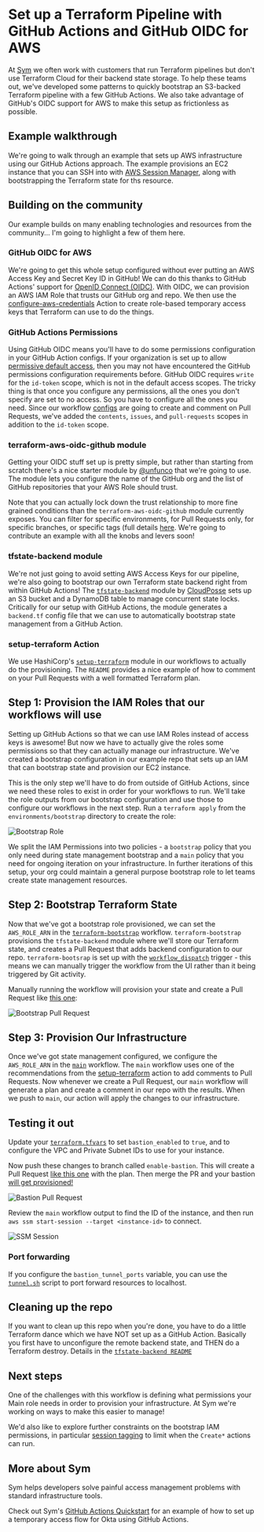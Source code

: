 # Set up a Terraform Pipeline with GitHub Actions and GitHub OIDC for AWS

At [Sym](https://www.symops.com) we often work with customers that run Terraform pipelines but don't use Terraform Cloud for their backend state storage. To help these teams out, we've developed some patterns to quickly bootstrap an S3-backed Terraform pipeline with a few GitHub Actions. We also take advantage of GitHub's OIDC support for AWS to make this setup as frictionless as possible.

## Example walkthrough

We're going to walk through an example that sets up AWS infrastructure using our GitHub Actions approach. The example provisions an EC2 instance that you can SSH into with [AWS Session Manager](https://docs.aws.amazon.com/systems-manager/latest/userguide/session-manager.html), along with bootstrapping the Terraform state for ths resource.

## Building on the community

Our example builds on many enabling technologies and resources from the community... I'm going to highlight a few of them here.

### GitHub OIDC for AWS

We're going to get this whole setup configured without ever putting an AWS Access Key and Secret Key ID in GitHub! We can do this thanks to GitHub Actions' support for [OpenID Connect (OIDC)](https://docs.github.com/en/actions/deployment/security-hardening-your-deployments/configuring-openid-connect-in-cloud-providers). With OIDC, we can provision an AWS IAM Role that trusts our GitHub org and repo. We then use the [configure-aws-credentials](https://github.com/aws-actions/configure-aws-credentials) Action to create role-based temporary access keys that Terraform can use to do the things.

### GitHub Actions Permissions

Using GitHub OIDC means you'll have to do some permissions configuration in your GitHub Action configs. If your organization is set up to allow [permissive default access](https://docs.github.com/en/github-ae@latest/actions/security-guides/automatic-token-authentication#permissions-for-the-github_token), then you may not have encountered the GitHub permissions configuration requirements before. GitHub OIDC requires `write` for the `id-token` scope, which is not in the default access scopes. The tricky thing is that once you configure any permissions, all the ones you don't specify are set to no access. So you have to configure all the ones you need. Since our workflow [configs](.github/workflows) are going to create and comment on Pull Requests, we've added the `contents`, `issues`, and `pull-requests` scopes in addition to the `id-token` scope.

### terraform-aws-oidc-github module

Getting your OIDC stuff set up is pretty simple, but rather than starting from scratch there's a nice starter module by [@unfunco](https://github.com/unfunco/terraform-aws-oidc-github) that we're going to use. The module lets you configure the name of the GitHub org and the list of GitHub repositories that your AWS Role should trust.

Note that you can actually lock down the trust relationship to more fine grained conditions than the `terraform-aws-oidc-github` module currently exposes. You can filter for specific environments, for Pull Requests only, for specific branches, or specific tags (full details [here](https://docs.github.com/en/enterprise-cloud@latest/actions/deployment/security-hardening-your-deployments/about-security-hardening-with-openid-connect#example-subject-claims). We're going to contribute an example with all the knobs and levers soon!

### tfstate-backend module

We're not just going to avoid setting AWS Access Keys for our pipeline, we're also going to bootstrap our own Terraform state backend right from within GitHub Actions! The [`tfstate-backend`](https://registry.terraform.io/modules/cloudposse/tfstate-backend/aws/latest) module by [CloudPosse](https://cloudposse.com) sets up an S3 bucket and a DynamoDB table to manage concurrent state locks. Critically for our setup with GitHub Actions, the module generates a `backend.tf` config file that we can use to automatically bootstrap state management from a GitHub Action.

### setup-terraform Action

We use HashiCorp's [`setup-terraform`](https://github.com/hashicorp/setup-terraform) module in our workflows to actually do the provisioning. The `README` provides a nice example of how to comment on your Pull Requests with a well formatted Terraform plan.

## Step 1: Provision the IAM Roles that our workflows will use

Setting up GitHub Actions so that we can use IAM Roles instead of access keys is awesome! But now we have to actually give the roles some permissions so that they can actually manage our infrastructure. We've created a bootstrap configuration in our example repo that sets up an IAM that can bootstrap state and provision our EC2 instance.

This is the only step we'll have to do from outside of GitHub Actions, since we need these roles to exist in order for your workflows to run. We'll take the role outputs from our bootstrap configuration and use those to configure our workflows in the next step. Run a `terraform apply` from the `environments/bootstrap` directory to create the role:

![Bootstrap Role](docs/BootstrapRole.png)

We split the IAM Permissions into two policies - a `bootstrap` policy that you only need during state management bootstrap and a `main` policy that you need for ongoing iteration on your infrastructure. In further iterations of this setup, your org could maintain a general purpose bootstrap role to let teams create state management resources.

## Step 2: Bootstrap Terraform State

Now that we've got a bootstrap role provisioned, we can set the `AWS_ROLE_ARN` in the [`terraform-bootstrap`](.github/workflows/terraform-bootstrap.yaml) workflow. `terraform-bootstrap` provisions the `tfstate-backend` module where we'll store our Terraform state, and creates a Pull Request that adds backend configuration to our repo. `terraform-bootsrap` is set up with the [`workflow_dispatch`](https://github.blog/changelog/2020-07-06-github-actions-manual-triggers-with-workflow_dispatch/) trigger - this means we can manually trigger the workflow from the UI rather than it being triggered by Git activity.

Manually running the workflow will provision your state and create a Pull Request like [this one](https://github.com/symopsio/terraform-github-actions-oidc/pull/2):

![Bootstrap Pull Request](docs/BootstrapPullRequest.png)

## Step 3: Provision Our Infrastructure

Once we've got state management configured, we configure the `AWS_ROLE_ARN` in the [`main`](.github/workflows/main.yaml) workflow. The `main` workflow uses one of the recommendations from the [setup-terraform](https://github.com/hashicorp/setup-terraform) action to add comments to Pull Requests. Now whenever we create a Pull Request, our `main` workflow will generate a plan and create a comment in our repo with the results. When we push to `main`, our action will apply the changes to our infrastructure.

## Testing it out

Update your [`terraform.tfvars`](environments/prod/terraform.tfvars) to set `bastion_enabled` to `true`, and to configure the VPC and Private Subnet IDs to use for your instance.

Now push these changes to branch called `enable-bastion`. This will create a Pull Request [like this one](https://github.com/symopsio/terraform-github-actions-oidc/pull/3) with the plan. Then merge the PR and your bastion [will get provisioned!](https://github.com/symopsio/terraform-github-actions-oidc/actions/runs/2167608351)

![Bastion Pull Request](docs/BastionPullRequest.png)

Review the `main` workflow output to find the ID of the instance, and then run `aws ssm start-session --target <instance-id>` to connect.

![SSM Session](docs/SSMSession.png)

### Port forwarding

If you configure the `bastion_tunnel_ports` variable, you can use the [`tunnel.sh`](modules/ssm-bastion/tunnel.sh) script to port forward resources to localhost.

## Cleaning up the repo

If you want to clean up this repo when you're done, you have to do a little Terraform dance which we have NOT set up as a GitHub Action. Basically you first have to unconfigure the remote backend state, and THEN do a Terraform destroy. Details in the [`tfstate-backend README`](https://github.com/cloudposse/terraform-aws-tfstate-backend#destroy)

## Next steps

One of the challenges with this workflow is defining what permissions your Main role needs in order to provision your infrastructure. At Sym we're working on ways to make this easier to manage!

We'd also like to explore further constraints on the bootstrap IAM permissions, in particular [session tagging](https://docs.aws.amazon.com/IAM/latest/UserGuide/id_session-tags.html) to limit when the `Create*` actions can run.

## More about Sym

Sym helps developers solve painful access management problems with standard infrastructure tools.

Check out Sym's [GitHub Actions Quickstart](https://github-actions.tutorials.symops.com/) for an example of how to set up a temporary access flow for Okta using GitHub Actions.
